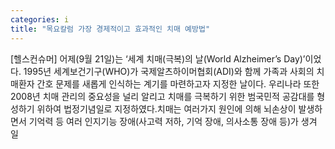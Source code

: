 ```yaml
---
categories: i
title: "목요칼럼 가장 경제적이고 효과적인 치매 예방법"
---
```

[헬스컨슈머] 어제(9월 21일)는 ‘세계 치매(극복)의 날(World Alzheimer’s Day)’이었다. 1995년 세계보건기구(WHO)가 국제알츠하이머협회(ADI)와 함께 가족과 사회의 치매환자 간호 문제를 새롭게 인식하는 계기를 마련하고자 지정한 날이다. 우리나라 또한 2008년 치매 관리의 중요성을 널리 알리고 치매를 극복하기 위한 범국민적 공감대를 형성하기 위하여 법정기념일로 지정하였다.치매는 여러가지 원인에 의해 뇌손상이 발생하면서 기억력 등 여러 인지기능 장애(사고력 저하, 기억 장애, 의사소통 장애 등)가 생겨 일